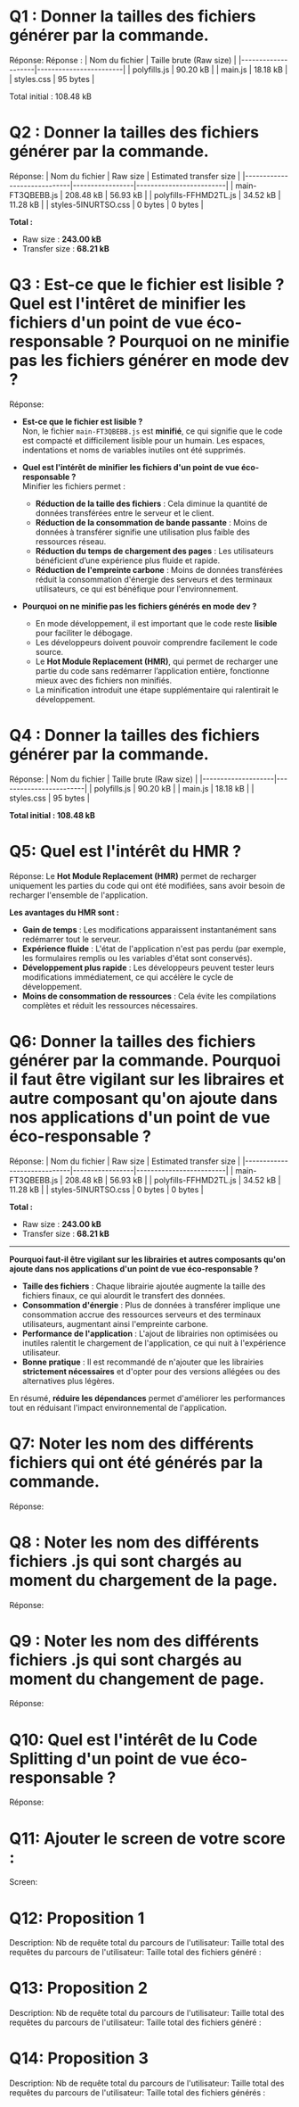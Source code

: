 # Q1 : Donner la tailles des fichiers générer par la commande.
Réponse:
Réponse :
| Nom du fichier    | Taille brute (Raw size) |
|--------------------|------------------------|
| polyfills.js       | 90.20 kB              |
| main.js            | 18.18 kB              |
| styles.css         | 95 bytes              |

Total initial : 108.48 kB

# Q2 : Donner la tailles des fichiers générer par la commande.
Réponse:
| Nom du fichier             | Raw size        | Estimated transfer size |
|-----------------------------|-----------------|-------------------------|
| main-FT3QBEBB.js            | 208.48 kB       | 56.93 kB                |
| polyfills-FFHMD2TL.js       | 34.52 kB        | 11.28 kB                |
| styles-5INURTSO.css         | 0 bytes         | 0 bytes                 |

**Total :**  
- Raw size : **243.00 kB**  
- Transfer size : **68.21 kB**

# Q3 : Est-ce que le fichier est lisible ? Quel est l'intêret de minifier les fichiers d'un point de vue éco-responsable ? Pourquoi on ne minifie pas les fichiers générer en mode dev ?
Réponse:
- **Est-ce que le fichier est lisible ?**  
  Non, le fichier `main-FT3QBEBB.js` est **minifié**, ce qui signifie que le code est compacté et difficilement lisible pour un humain. Les espaces, indentations et noms de variables inutiles ont été supprimés.

- **Quel est l'intérêt de minifier les fichiers d'un point de vue éco-responsable ?**  
  Minifier les fichiers permet :  
  - **Réduction de la taille des fichiers** : Cela diminue la quantité de données transférées entre le serveur et le client.  
  - **Réduction de la consommation de bande passante** : Moins de données à transférer signifie une utilisation plus faible des ressources réseau.  
  - **Réduction du temps de chargement des pages** : Les utilisateurs bénéficient d’une expérience plus fluide et rapide.  
  - **Réduction de l'empreinte carbone** : Moins de données transférées réduit la consommation d'énergie des serveurs et des terminaux utilisateurs, ce qui est bénéfique pour l'environnement.

- **Pourquoi on ne minifie pas les fichiers générés en mode dev ?**  
  - En mode développement, il est important que le code reste **lisible** pour faciliter le débogage.  
  - Les développeurs doivent pouvoir comprendre facilement le code source.  
  - Le **Hot Module Replacement (HMR)**, qui permet de recharger une partie du code sans redémarrer l’application entière, fonctionne mieux avec des fichiers non minifiés.  
  - La minification introduit une étape supplémentaire qui ralentirait le développement.
# Q4 : Donner la tailles des fichiers générer par la commande.
Réponse:
| Nom du fichier    | Taille brute (Raw size) |
|--------------------|------------------------|
| polyfills.js       | 90.20 kB              |
| main.js            | 18.18 kB              |
| styles.css         | 95 bytes              |

**Total initial : 108.48 kB**

# Q5: Quel est l'intérêt du HMR ?
Réponse:
Le **Hot Module Replacement (HMR)** permet de recharger uniquement les parties du code qui ont été modifiées, sans avoir besoin de recharger l'ensemble de l'application.

**Les avantages du HMR sont :**
- **Gain de temps** : Les modifications apparaissent instantanément sans redémarrer tout le serveur.
- **Expérience fluide** : L'état de l'application n'est pas perdu (par exemple, les formulaires remplis ou les variables d'état sont conservés).
- **Développement plus rapide** : Les développeurs peuvent tester leurs modifications immédiatement, ce qui accélère le cycle de développement.
- **Moins de consommation de ressources** : Cela évite les compilations complètes et réduit les ressources nécessaires.
# Q6: Donner la tailles des fichiers générer par la commande. Pourquoi il faut être vigilant sur les libraires et autre composant qu'on ajoute dans nos applications d'un point de vue éco-responsable ?
Réponse:
| Nom du fichier             | Raw size        | Estimated transfer size |
|-----------------------------|-----------------|-------------------------|
| main-FT3QBEBB.js            | 208.48 kB       | 56.93 kB                |
| polyfills-FFHMD2TL.js       | 34.52 kB        | 11.28 kB                |
| styles-5INURTSO.css         | 0 bytes         | 0 bytes                 |

**Total :**  
- Raw size : **243.00 kB**  
- Transfer size : **68.21 kB**

---

**Pourquoi faut-il être vigilant sur les librairies et autres composants qu'on ajoute dans nos applications d'un point de vue éco-responsable ?**

- **Taille des fichiers** : Chaque librairie ajoutée augmente la taille des fichiers finaux, ce qui alourdit le transfert des données.
- **Consommation d'énergie** : Plus de données à transférer implique une consommation accrue des ressources serveurs et des terminaux utilisateurs, augmentant ainsi l'empreinte carbone.
- **Performance de l'application** : L'ajout de librairies non optimisées ou inutiles ralentit le chargement de l'application, ce qui nuit à l'expérience utilisateur.
- **Bonne pratique** : Il est recommandé de n'ajouter que les librairies **strictement nécessaires** et d'opter pour des versions allégées ou des alternatives plus légères.

En résumé, **réduire les dépendances** permet d'améliorer les performances tout en réduisant l'impact environnemental de l'application.

# Q7: Noter les nom des différents fichiers qui ont été générés par la commande.
Réponse:

# Q8 : Noter les nom des différents fichiers .js qui sont chargés au moment du chargement de la page.
Réponse:

# Q9 : Noter les nom des différents fichiers .js qui sont chargés au moment du changement de page.
Réponse:


# Q10: Quel est l'intérêt de lu Code Splitting d'un point de vue éco-responsable ?
Réponse:


# Q11: Ajouter le screen de votre score :
Screen:


# Q12:  Proposition 1
Description:
Nb de requête total du parcours de l'utilisateur:
Taille total des requêtes du parcours de l'utilisateur:
Taille total des fichiers généré :

# Q13:  Proposition 2
Description:
Nb de requête total du parcours de l'utilisateur:
Taille total des requêtes du parcours de l'utilisateur:
Taille total des fichiers généré :

# Q14:  Proposition 3
Description:
Nb de requête total du parcours de l'utilisateur:
Taille total des requêtes du parcours de l'utilisateur:
Taille total des fichiers générés :